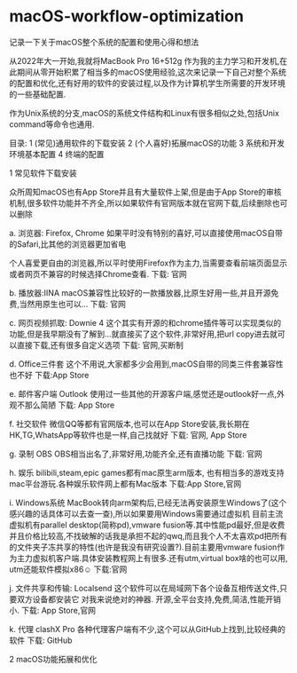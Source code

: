 # macOS-workflow-optimization
记录一下关于macOS整个系统的配置和使用心得和想法

从2022年大一开始,我就将MacBook Pro 16+512g 作为我的主力学习和开发机,在此期间从零开始积累了相当多的macOS使用经验,这次来记录一下自己对整个系统的配置和优化,还有好用的软件的安装过程,以及作为计算机学生所需要的开发环境的一些基础配置.

作为Unix系统的分支,macOS的系统文件结构和Linux有很多相似之处,包括Unix command等命令也通用.

目录:
1 (常见)通用软件的下载安装
2 (个人喜好)拓展macOS的功能
3 系统和开发环境基本配置
4 终端的配置



1 常见软件下载安装

众所周知macOS也有App Store并且有大量软件上架,但是由于App Store的审核机制,很多软件功能并不齐全,所以如果软件有官网版本就在官网下载,后续删除也可以删除

a. 浏览器: Firefox, Chrome
如果平时没有特别的喜好,可以直接使用macOS自带的Safari,比其他的浏览器更加省电

个人喜爱更自由的浏览器,所以平时使用Firefox作为主力,当需要查看前端页面显示或者网页不兼容的时候选择Chrome查看.
下载: 官网

b. 播放器:IINA
macOS兼容性比较好的一款播放器,比原生好用一些,并且开源免费,当然用原生也可以...
下载: 官网

c. 网页视频抓取: Downie 4
这个其实有开源的和chrome插件等可以实现类似的功能,但是我早期没有了解到...就直接买了这个软件,非常好用,把url copy进去就可以直接下载,还有很多自定义选项
下载: 官网,买断制

d. Office三件套
这个不用说,大家都多少会用到,macOS自带的同类三件套兼容性也不好
下载:App Store

e. 邮件客户端 Outlook
使用过一些其他的开源客户端,感觉还是outlook好一点,外观不那么简陋
下载: App Store

f. 社交软件
微信QQ等都有官网版本,也可以在App Store安装,我长期在HK,TG,WhatsApp等软件也是一样,自己找就好
下载: 官网, App Store

g. 录制 OBS
OBS相当出名了,非常好用,功能齐全,还有直播功能
下载: 官网

h. 娱乐
bilibili,steam,epic games都有mac原生arm版本, 也有相当多的游戏支持mac平台游玩.各种娱乐软件网上都有Mac版本
下载:App Store,官网

i. Windows系统
 MacBook转向arm架构后,已经无法再安装原生Windows了(这个感兴趣的话具体可以去查一查),所以如果要用Windows需要通过虚拟机
 目前主流虚拟机有parallel desktop(简称pd),vmware fusion等.其中性能pd最好,但是收费并且价格比较高,不找破解的话我是承担不起的qwq,而且我个人不太喜欢pd把所有的文件夹子冻共享的特性(也许是我没有研究设置?).目前主要用vmware fusion作为主力虚拟机客户端.具体安装教程网上有很多.还有utm,virtual box啥的也可以用, utm还能软件模拟x86☺️
 下载:官网

j. 文件共享和传输: Localsend
这个软件可以在局域网下各个设备互相传送文件,只要双方设备都安装它
对我来说绝对的神器. 开源,全平台支持,免费,简洁,性能开销小.
下载: App Store,官网

k. 代理 clashX Pro
各种代理客户端有不少,这个可以从GitHub上找到,比较经典的软件
下载: GitHub





2 macOS功能拓展和优化
